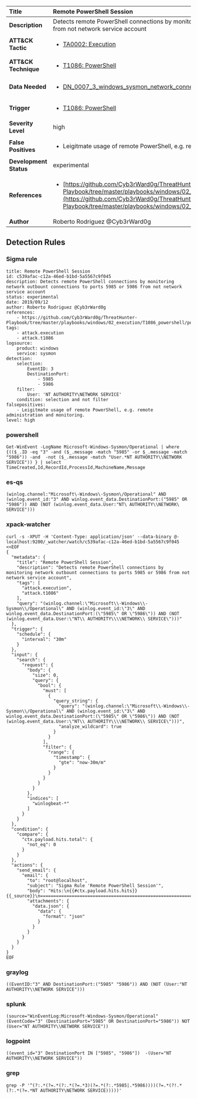 | Title                    | Remote PowerShell Session       |
|:-------------------------|:------------------|
| **Description**          | Detects remote PowerShell connections by monitoring network outbount connections to ports 5985 or 5986 from not network service account |
| **ATT&amp;CK Tactic**    |  <ul><li>[TA0002: Execution](https://attack.mitre.org/tactics/TA0002)</li></ul>  |
| **ATT&amp;CK Technique** | <ul><li>[T1086: PowerShell](https://attack.mitre.org/techniques/T1086)</li></ul>  |
| **Data Needed**          | <ul><li>[DN_0007_3_windows_sysmon_network_connection](../Data_Needed/DN_0007_3_windows_sysmon_network_connection.md)</li></ul>  |
| **Trigger**              | <ul><li>[T1086: PowerShell](../Triggers/T1086.md)</li></ul>  |
| **Severity Level**       | high |
| **False Positives**      | <ul><li>Leigitmate usage of remote PowerShell, e.g. remote administration and monitoring.</li></ul>  |
| **Development Status**   | experimental |
| **References**           | <ul><li>[https://github.com/Cyb3rWard0g/ThreatHunter-Playbook/tree/master/playbooks/windows/02_execution/T1086_powershell/powershell_remote_session.md](https://github.com/Cyb3rWard0g/ThreatHunter-Playbook/tree/master/playbooks/windows/02_execution/T1086_powershell/powershell_remote_session.md)</li></ul>  |
| **Author**               | Roberto Rodriguez @Cyb3rWard0g |


## Detection Rules

### Sigma rule

```
title: Remote PowerShell Session
id: c539afac-c12a-46ed-b1bd-5a5567c9f045
description: Detects remote PowerShell connections by monitoring network outbount connections to ports 5985 or 5986 from not network service account
status: experimental
date: 2019/09/12
author: Roberto Rodriguez @Cyb3rWard0g
references:
    - https://github.com/Cyb3rWard0g/ThreatHunter-Playbook/tree/master/playbooks/windows/02_execution/T1086_powershell/powershell_remote_session.md
tags:
    - attack.execution
    - attack.t1086
logsource:
    product: windows
    service: sysmon
detection:
    selection: 
        EventID: 3
        DestinationPort:
            - 5985
            - 5986
    filter:
        User: 'NT AUTHORITY\NETWORK SERVICE'
    condition: selection and not filter
falsepositives:
    - Leigitmate usage of remote PowerShell, e.g. remote administration and monitoring.
level: high

```





### powershell
    
```
Get-WinEvent -LogName Microsoft-Windows-Sysmon/Operational | where {(($_.ID -eq "3" -and ($_.message -match "5985" -or $_.message -match "5986")) -and  -not ($_.message -match "User.*NT AUTHORITY\\NETWORK SERVICE")) } | select TimeCreated,Id,RecordId,ProcessId,MachineName,Message
```


### es-qs
    
```
(winlog.channel:"Microsoft\-Windows\-Sysmon\/Operational" AND (winlog.event_id:"3" AND winlog.event_data.DestinationPort:("5985" OR "5986")) AND (NOT (winlog.event_data.User:"NT\ AUTHORITY\\NETWORK\ SERVICE")))
```


### xpack-watcher
    
```
curl -s -XPUT -H 'Content-Type: application/json' --data-binary @- localhost:9200/_watcher/watch/c539afac-c12a-46ed-b1bd-5a5567c9f045 <<EOF
{
  "metadata": {
    "title": "Remote PowerShell Session",
    "description": "Detects remote PowerShell connections by monitoring network outbount connections to ports 5985 or 5986 from not network service account",
    "tags": [
      "attack.execution",
      "attack.t1086"
    ],
    "query": "(winlog.channel:\"Microsoft\\-Windows\\-Sysmon\\/Operational\" AND (winlog.event_id:\"3\" AND winlog.event_data.DestinationPort:(\"5985\" OR \"5986\")) AND (NOT (winlog.event_data.User:\"NT\\ AUTHORITY\\\\NETWORK\\ SERVICE\")))"
  },
  "trigger": {
    "schedule": {
      "interval": "30m"
    }
  },
  "input": {
    "search": {
      "request": {
        "body": {
          "size": 0,
          "query": {
            "bool": {
              "must": [
                {
                  "query_string": {
                    "query": "(winlog.channel:\"Microsoft\\-Windows\\-Sysmon\\/Operational\" AND (winlog.event_id:\"3\" AND winlog.event_data.DestinationPort:(\"5985\" OR \"5986\")) AND (NOT (winlog.event_data.User:\"NT\\ AUTHORITY\\\\NETWORK\\ SERVICE\")))",
                    "analyze_wildcard": true
                  }
                }
              ],
              "filter": {
                "range": {
                  "timestamp": {
                    "gte": "now-30m/m"
                  }
                }
              }
            }
          }
        },
        "indices": [
          "winlogbeat-*"
        ]
      }
    }
  },
  "condition": {
    "compare": {
      "ctx.payload.hits.total": {
        "not_eq": 0
      }
    }
  },
  "actions": {
    "send_email": {
      "email": {
        "to": "root@localhost",
        "subject": "Sigma Rule 'Remote PowerShell Session'",
        "body": "Hits:\n{{#ctx.payload.hits.hits}}{{_source}}\n================================================================================\n{{/ctx.payload.hits.hits}}",
        "attachments": {
          "data.json": {
            "data": {
              "format": "json"
            }
          }
        }
      }
    }
  }
}
EOF

```


### graylog
    
```
((EventID:"3" AND DestinationPort:("5985" "5986")) AND (NOT (User:"NT AUTHORITY\\NETWORK SERVICE")))
```


### splunk
    
```
(source="WinEventLog:Microsoft-Windows-Sysmon/Operational" (EventCode="3" (DestinationPort="5985" OR DestinationPort="5986")) NOT (User="NT AUTHORITY\\NETWORK SERVICE"))
```


### logpoint
    
```
((event_id="3" DestinationPort IN ["5985", "5986"])  -(User="NT AUTHORITY\\NETWORK SERVICE"))
```


### grep
    
```
grep -P '^(?:.*(?=.*(?:.*(?=.*3)(?=.*(?:.*5985|.*5986))))(?=.*(?!.*(?:.*(?=.*NT AUTHORITY\NETWORK SERVICE)))))'
```



